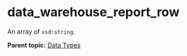 # data_warehouse_report_row

An array of `xsd:string`.

**Parent topic:** [Data Types](../data_types/c_data_types.md)


